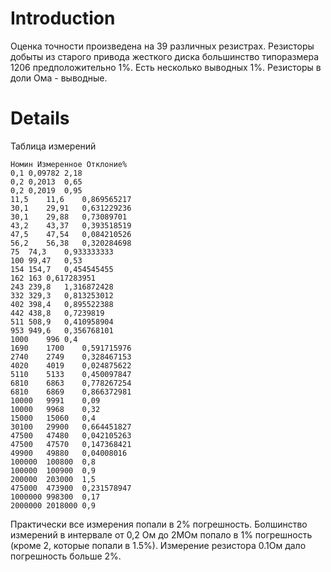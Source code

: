 # Introduction #
Оценка точности произведена на 39 различных резистрах. Резисторы добыты из старого привода жесткого диска большинство типоразмера 1206 предположительно 1%. Есть несколько выводных 1%. Резисторы в доли Ома - выводные.


# Details #
Таблица измерений

```
Номин Измеренное Отклоние%
0,1	0,09782	2,18
0,2	0,2013	0,65
0,2	0,2019	0,95
11,5	11,6	0,869565217
30,1	29,91	0,631229236
30,1	29,88	0,73089701
43,2	43,37	0,393518519
47,5	47,54	0,084210526
56,2	56,38	0,320284698
75	74,3	0,933333333
100	99,47	0,53
154	154,7	0,454545455
162	163	0,617283951
243	239,8	1,316872428
332	329,3	0,813253012
402	398,4	0,895522388
442	438,8	0,7239819
511	508,9	0,410958904
953	949,6	0,356768101
1000	996	0,4
1690	1700	0,591715976
2740	2749	0,328467153
4020	4019	0,024875622
5110	5133	0,450097847
6810	6863	0,778267254
6810	6869	0,866372981
10000	9991	0,09
10000	9968	0,32
15000	15060	0,4
30100	29900	0,664451827
47500	47480	0,042105263
47500	47570	0,147368421
49900	49880	0,04008016
100000	100800	0,8
100000	100900	0,9
200000	203000	1,5
475000	473900	0,231578947
1000000	998300	0,17
2000000	2018000	0,9
```
Практически все измерения попали в 2% погрешность.
Болшинство измерений в интервале от 0,2 Ом до 2МОм попало в 1% погрешность (кроме 2, которые попали в 1.5%). Измерение резистора 0.1Ом дало погрешность больше 2%.